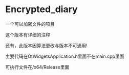 # Encrypted_diary
一个可以加密文件的项目

这个版本有详细的注释

还有，此版本因算法更改与版本不可通用!

主要代码在QtWidgetsApplication.h里面不在main.cpp里面

可执行文件在/x64/Release里面
